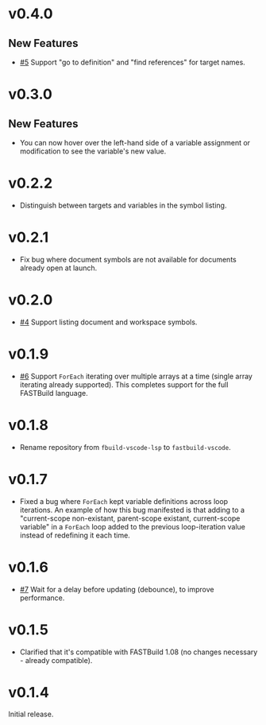# v0.4.0

## New Features

* [#5](https://github.com/harrisont/fastbuild-vscode/issues/5) Support "go to definition" and "find references" for target names.

# v0.3.0

## New Features

* You can now hover over the left-hand side of a variable assignment or modification to see the variable's new value.

# v0.2.2

* Distinguish between targets and variables in the symbol listing.

# v0.2.1

* Fix bug where document symbols are not available for documents already open at launch.

# v0.2.0

* [#4](https://github.com/harrisont/fastbuild-vscode/issues/4) Support listing document and workspace symbols.

# v0.1.9

* [#6](https://github.com/harrisont/fastbuild-vscode/issues/6) Support `ForEach` iterating over multiple arrays at a time (single array iterating already supported). This completes support for the full FASTBuild language.

# v0.1.8

* Rename repository from `fbuild-vscode-lsp` to `fastbuild-vscode`.

# v0.1.7

* Fixed a bug where `ForEach` kept variable definitions across loop iterations. An example of how this bug manifested is that adding to a "current-scope non-existant, parent-scope existant, current-scope variable" in a `ForEach` loop added to the previous loop-iteration value instead of redefining it each time.


# v0.1.6

* [#7](https://github.com/harrisont/fastbuild-vscode/issues/7) Wait for a delay before updating (debounce), to improve performance.

# v0.1.5

* Clarified that it's compatible with FASTBuild 1.08 (no changes necessary - already compatible).

# v0.1.4

Initial release.